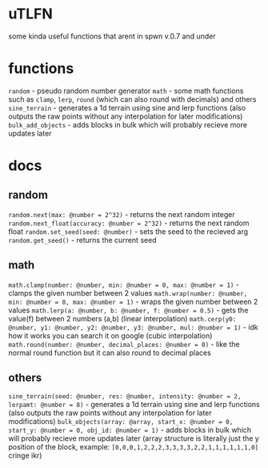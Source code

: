 # uTLFN
some kinda useful functions that arent in spwn v.0.7 and under

# functions
`random` - pseudo random number generator
`math` - some math functions such as `clamp`, `lerp`, `round` (which can also round with decimals) and others
`sine_terrain` - generates a 1d terrain using sine and lerp functions (also outputs the raw points without any interpolation for later modifications)
`bulk_add_objects` - adds blocks in bulk which will probably recieve more updates later

# docs
## random
`random.next(max: @number = 2^32)` - returns the next random integer
`random.next_float(accuracy: @number = 2^32)` - returns the next random float
`random.set_seed(seed: @number)` - sets the seed to the recieved arg
`random.get_seed()` - returns the current seed

## math
`math.clamp(number: @number, min: @number = 0, max: @number = 1)` - clamps the given number between 2 values
`math.wrap(number: @number, min: @number = 0, max: @number = 1)` - wraps the given number between 2 values
`math.lerp(a: @number, b: @number, f: @number = 0.5)` - gets the value(f) between 2 numbers (a,b) (linear interpolation)
`math.cerp(y0: @number, y1: @number, y2: @number, y3: @number, mul: @number = 1)` - idk how it works you can search it on google (cubic interpolation)
`math.round(number: @number, decimal_places: @number = 0)` - like the normal round function but it can also round to decimal places

## others
`sine_terrain(seed: @number, res: @number, intensity: @number = 2, lerpamt: @number = 8)` - generates a 1d terrain using sine and lerp functions (also outputs the raw points without any interpolation for later modifications)
`bulk_objects(array: @array, start_x: @number = 0, start_y: @number = 0, obj_id: @number = 1)` - adds blocks in bulk which will probably recieve more updates later (array structure is literally just the y position of the block, example: `[0,0,0,1,2,2,2,3,3,3,3,2,2,1,1,1,1,1,1,0]` cringe ikr)


